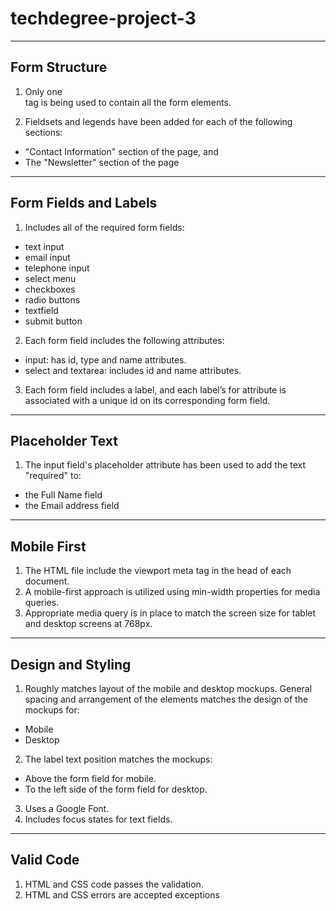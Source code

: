 # techdegree-project-3

___

## Form Structure

1. Only one <form> tag is being used to contain all the form elements.
2. Fieldsets and legends have been added for each of the following sections:
* "Contact Information" section of the page, and
* The "Newsletter" section of the page

___

## Form Fields and Labels

1. Includes all of the required form fields:
* text input
* email input
* telephone input
* select menu
* checkboxes
* radio buttons
* textfield
* submit button
2. Each form field includes the following attributes:
* input: has id, type and name attributes.
* select and textarea: includes id and name attributes.
3. Each form field includes a label, and each label’s for attribute is associated with a unique id on its corresponding form field.

___

## Placeholder Text

1. The input field's placeholder attribute has been used to add the text "required" to:
* the Full Name field
* the Email address field

___

## Mobile First

1. The HTML file include the viewport meta tag in the head of each document.
2. A mobile-first approach is utilized using min-width properties for media queries.
3. Appropriate media query is in place to match the screen size for tablet and desktop screens at 768px.

___

## Design and Styling

1. Roughly matches layout of the mobile and desktop mockups. General spacing and arrangement of the elements matches the design of the mockups for:
* Mobile
* Desktop
2. The label text position matches the mockups:
* Above the form field for mobile.
* To the left side of the form field for desktop.
3. Uses a Google Font.
4. Includes focus states for text fields.

___

## Valid Code

1. HTML and CSS code passes the validation.
2. HTML and CSS errors are accepted exceptions